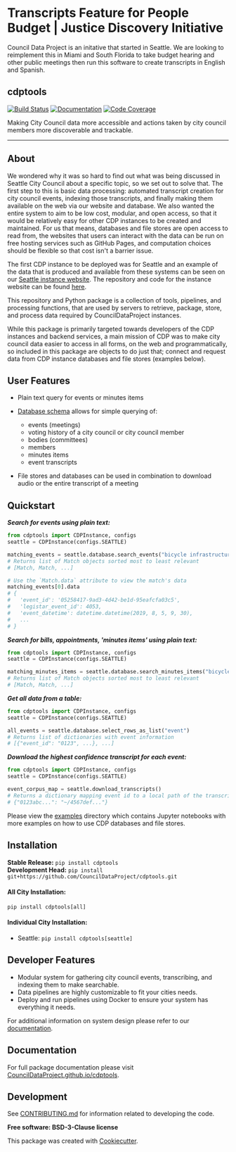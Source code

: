 # Transcripts Feature for People Budget | Justice Discovery Initiative

Council Data Project is an initative that started in Seattle. We are looking to reimplement this in Miami and
South Florida to take budget hearing and other public meetings then run this software to create transcripts
in English and Spanish. 


## cdptools
[![Build Status](https://github.com/CouncilDataProject/cdptools/workflows/Build%20Master/badge.svg)](https://github.com/CouncilDataProject/cdptools/actions)
[![Documentation](https://github.com/CouncilDataProject/cdptools/workflows/Documentation/badge.svg)](https://CouncilDataProject.github.io/cdptools)
[![Code Coverage](https://codecov.io/gh/CouncilDataProject/cdptools/branch/master/graph/badge.svg)](https://codecov.io/gh/CouncilDataProject/cdptools)

Making City Council data more accessible and actions taken by city council members more discoverable and trackable.

---

## About
We wondered why it was so hard to find out what was being discussed in Seattle City Council about a specific topic, so
we set out to solve that. The first step to this is basic data processing: automated transcript creation for city
council events, indexing those transcripts, and finally making them available on the web via our website and database.
We also wanted the entire system to aim to be low cost, modular, and open access, so that it would be relatively easy
for other CDP instances to be created and maintained. For us that means, databases and file stores are open access to
read from, the websites that users can interact with the data can be run on free hosting services such as GitHub Pages,
and computation choices should be flexible so that cost isn't a barrier issue.

The first CDP instance to be deployed was for Seattle and an example of the data that is produced and available from
these systems can be seen on our [Seattle instance website](https://councildataproject.github.io/seattle/). The
repository and code for the instance website can be found [here](https://github.com/CouncilDataProject/seattle).

This repository and Python package is a collection of tools, pipelines, and processing functions, that are used by
servers to retrieve, package, store, and process data required by CouncilDataProject instances.

While this package is primarily targeted towards developers of the CDP instances and backend services, a main mission
of CDP was to make city council data easier to access in all forms, on the web and programmatically, so included in
this package are objects to do just that; connect and request data from CDP instance databases and file stores
(examples below).

## User Features
* Plain text query for events or minutes items

* [Database schema](https://councildataproject.github.io/cdptools/_images/database_diagram.png) allows for simple querying of:
    * events (meetings)
    * voting history of a city council or city council member
    * bodies (committees)
    * members
    * minutes items
    * event transcripts

* File stores and databases can be used in combination to download audio or the entire transcript of a meeting

## Quickstart
***Search for events using plain text:***
```python
from cdptools import CDPInstance, configs
seattle = CDPInstance(configs.SEATTLE)

matching_events = seattle.database.search_events("bicycle infrastructure, pedestrian mobility")
# Returns list of Match objects sorted most to least relevant
# [Match, Match, ...]

# Use the `Match.data` attribute to view the match's data
matching_events[0].data
# {
#   'event_id': '05258417-9ad3-4d42-be1d-95eafcfa03c5',
#   'legistar_event_id': 4053,
#   'event_datetime': datetime.datetime(2019, 8, 5, 9, 30),
#   ...
# }
```

***Search for bills, appointments, 'minutes items' using plain text:***
```python
from cdptools import CDPInstance, configs
seattle = CDPInstance(configs.SEATTLE)

matching_minutes_items = seattle.database.search_minutes_items("bicycle infrastructure")
# Returns list of Match objects sorted most to least relevant
# [Match, Match, ...]
```

***Get all data from a table:***
```python
from cdptools import CDPInstance, configs
seattle = CDPInstance(configs.SEATTLE)

all_events = seattle.database.select_rows_as_list("event")
# Returns list of dictionaries with event information
# [{"event_id": "0123", ...}, ...]
```

***Download the highest confidence transcript for each event:***
```python
from cdptools import CDPInstance, configs
seattle = CDPInstance(configs.SEATTLE)

event_corpus_map = seattle.download_transcripts()
# Returns a dictionary mapping event id to a local path of the transcript
# {"0123abc...": "~/4567def..."}
```

Please view the [examples](/examples) directory which contains Jupyter notebooks with more examples on how to use CDP
databases and file stores.

## Installation
**Stable Release:** `pip install cdptools`<br>
**Development Head:** `pip install git+https://github.com/CouncilDataProject/cdptools.git`

#### All City Installation:
`pip install cdptools[all]`

#### Individual City Installation:
* Seattle: `pip install cdptools[seattle]`

## Developer Features
* Modular system for gathering city council events, transcribing, and indexing them to make searchable.
* Data pipelines are highly customizable to fit your cities needs.
* Deploy and run pipelines using Docker to ensure your system has everything it needs.

For additional information on system design please refer to our
[documentation](https://CouncilDataProject.github.io/cdptools).

## Documentation
For full package documentation please visit [CouncilDataProject.github.io/cdptools](https://CouncilDataProject.github.io/cdptools).

## Development
See [CONTRIBUTING.md](CONTRIBUTING.md) for information related to developing the code.

**Free software: BSD-3-Clause license**

This package was created with [Cookiecutter](https://github.com/audreyr/cookiecutter).
